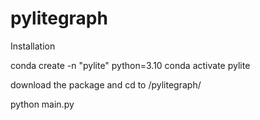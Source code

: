 # pylitegraph

Installation

conda create -n "pylite" python=3.10
conda activate pylite

download the package and cd to /pylitegraph/

python main.py
